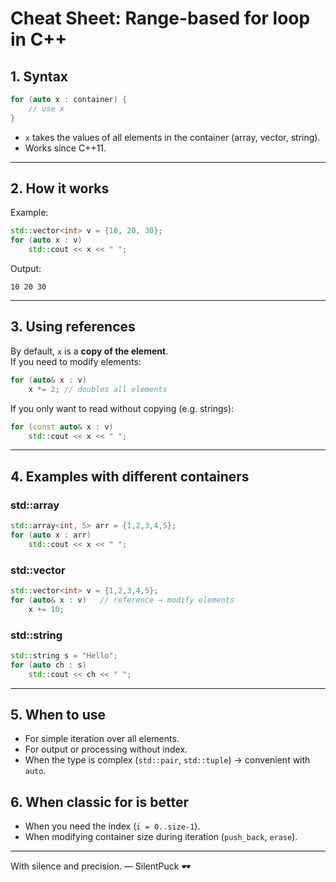 # Cheat Sheet: Range-based for loop in C++

## 1. Syntax
```cpp
for (auto x : container) {
    // use x
}
```
- `x` takes the values of all elements in the container (array, vector, string).  
- Works since C++11.  

---

## 2. How it works
Example:
```cpp
std::vector<int> v = {10, 20, 30};
for (auto x : v)
    std::cout << x << " ";
```
Output:
```
10 20 30
```

---

## 3. Using references
By default, `x` is a **copy of the element**.  
If you need to modify elements:
```cpp
for (auto& x : v)
    x *= 2; // doubles all elements
```
If you only want to read without copying (e.g. strings):
```cpp
for (const auto& x : v)
    std::cout << x << " ";
```

---

## 4. Examples with different containers

### std::array
```cpp
std::array<int, 5> arr = {1,2,3,4,5};
for (auto x : arr)
    std::cout << x << " ";
```

### std::vector
```cpp
std::vector<int> v = {1,2,3,4,5};
for (auto& x : v)   // reference → modify elements
    x += 10;
```

### std::string
```cpp
std::string s = "Hello";
for (auto ch : s)
    std::cout << ch << " ";
```

---

## 5. When to use
- For simple iteration over all elements.  
- For output or processing without index.  
- When the type is complex (`std::pair`, `std::tuple`) → convenient with `auto`.  

## 6. When classic for is better
- When you need the index (`i = 0..size-1`).  
- When modifying container size during iteration (`push_back`, `erase`).  

---

With silence and precision. — SilentPuck 🕶️
